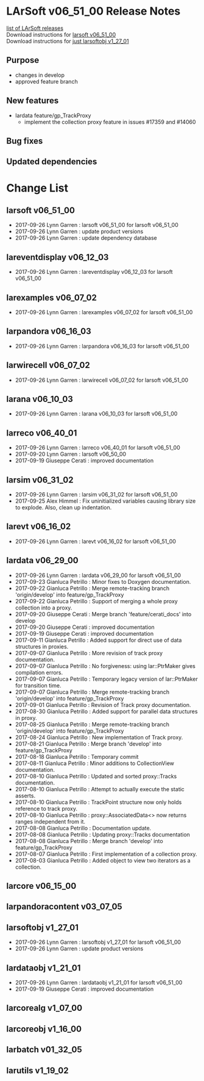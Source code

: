 # LArSoft v06_51_00 Release Notes



[list of LArSoft releases](LArSoft_release_list)  
Download instructions for [larsoft v06_51_00](http://scisoft.fnal.gov/scisoft/bundles/larsoft/v06_51_00/larsoft-v06_51_00.html)  
Download instructions for [just larsoftobj v1_27_01](http://scisoft.fnal.gov/scisoft/bundles/larsoftobj/v1_27_01/larsoftobj-v1_27_01.html)

## Purpose

-   changes in develop
-   approved feature branch

## New features

-   lardata feature/gp_TrackProxy
    -   implement the collection proxy feature in issues \#17359 and \#14060

## Bug fixes

## Updated dependencies

# Change List

## larsoft v06_51_00

-   2017-09-26 Lynn Garren : larsoft v06_51_00 for larsoft v06_51_00
-   2017-09-26 Lynn Garren : update product versions
-   2017-09-26 Lynn Garren : update dependency database

## lareventdisplay v06_12_03

-   2017-09-26 Lynn Garren : lareventdisplay v06_12_03 for larsoft v06_51_00

## larexamples v06_07_02

-   2017-09-26 Lynn Garren : larexamples v06_07_02 for larsoft v06_51_00

## larpandora v06_16_03

-   2017-09-26 Lynn Garren : larpandora v06_16_03 for larsoft v06_51_00

## larwirecell v06_07_02

-   2017-09-26 Lynn Garren : larwirecell v06_07_02 for larsoft v06_51_00

## larana v06_10_03

-   2017-09-26 Lynn Garren : larana v06_10_03 for larsoft v06_51_00

## larreco v06_40_01

-   2017-09-26 Lynn Garren : larreco v06_40_01 for larsoft v06_51_00
-   2017-09-20 Lynn Garren : larsoft v06_50_00
-   2017-09-19 Giuseppe Cerati : improved documentation

## larsim v06_31_02

-   2017-09-26 Lynn Garren : larsim v06_31_02 for larsoft v06_51_00
-   2017-09-25 Alex Himmel : Fix uninitialized variables causing library size to explode. Also, clean up indentation.

## larevt v06_16_02

-   2017-09-26 Lynn Garren : larevt v06_16_02 for larsoft v06_51_00

## lardata v06_29_00

-   2017-09-26 Lynn Garren : lardata v06_29_00 for larsoft v06_51_00
-   2017-09-23 Gianluca Petrillo : Minor fixes to Doxygen documentation.
-   2017-09-22 Gianluca Petrillo : Merge remote-tracking branch 'origin/develop' into feature/gp_TrackProxy
-   2017-09-22 Gianluca Petrillo : Support of merging a whole proxy collection into a proxy.
-   2017-09-20 Giuseppe Cerati : Merge branch 'feature/cerati_docs' into develop
-   2017-09-20 Giuseppe Cerati : improved documentation
-   2017-09-19 Giuseppe Cerati : improved documentation
-   2017-09-11 Gianluca Petrillo : Added support for direct use of data structures in proxies.
-   2017-09-07 Gianluca Petrillo : More revision of track proxy documentation.
-   2017-09-07 Gianluca Petrillo : No forgiveness: using lar::PtrMaker gives compilation errors.
-   2017-09-07 Gianluca Petrillo : Temporary legacy version of lar::PtrMaker for transition time.
-   2017-09-07 Gianluca Petrillo : Merge remote-tracking branch 'origin/develop' into feature/gp_TrackProxy
-   2017-09-01 Gianluca Petrillo : Revision of Track proxy documentation.
-   2017-08-30 Gianluca Petrillo : Added support for parallel data structures in proxy.
-   2017-08-25 Gianluca Petrillo : Merge remote-tracking branch 'origin/develop' into feature/gp_TrackProxy
-   2017-08-24 Gianluca Petrillo : New implementation of Track proxy.
-   2017-08-21 Gianluca Petrillo : Merge branch 'develop' into feature/gp_TrackProxy
-   2017-08-18 Gianluca Petrillo : Temporary commit
-   2017-08-11 Gianluca Petrillo : Minor additions to CollectionView documentation.
-   2017-08-10 Gianluca Petrillo : Updated and sorted proxy::Tracks documentation.
-   2017-08-10 Gianluca Petrillo : Attempt to actually execute the static asserts.
-   2017-08-10 Gianluca Petrillo : TrackPoint structure now only holds reference to track proxy.
-   2017-08-10 Gianluca Petrillo : proxy::AssociatedData\<\> now returns ranges independent from it.
-   2017-08-08 Gianluca Petrillo : Documentation update.
-   2017-08-08 Gianluca Petrillo : Updating proxy::Tracks documentation
-   2017-08-08 Gianluca Petrillo : Merge branch 'develop' into feature/gp_TrackProxy
-   2017-08-07 Gianluca Petrillo : First implementation of a collection proxy.
-   2017-08-03 Gianluca Petrillo : Added object to view two iterators as a collection.

## larcore v06_15_00

## larpandoracontent v03_07_05

## larsoftobj v1_27_01

-   2017-09-26 Lynn Garren : larsoftobj v1_27_01 for larsoft v06_51_00
-   2017-09-26 Lynn Garren : update product versions

## lardataobj v1_21_01

-   2017-09-26 Lynn Garren : lardataobj v1_21_01 for larsoft v06_51_00
-   2017-09-19 Giuseppe Cerati : improved documentation

## larcorealg v1_07_00

## larcoreobj v1_16_00

## larbatch v01_32_05

## larutils v1_19_02
